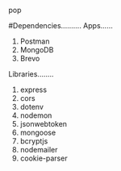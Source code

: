 pop

#Dependencies..........
Apps......
1. Postman
2. MongoDB
3. Brevo

Libraries........
1. express
2. cors
3. dotenv
4. nodemon
5. jsonwebtoken
6. mongoose
7. bcryptjs
8. nodemailer
9. cookie-parser
